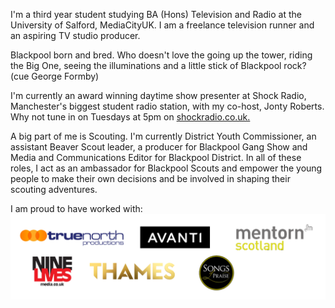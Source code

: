 I'm a third year student studying BA (Hons) Television and Radio at the University of Salford, MediaCityUK. I am a freelance television runner and an aspiring TV studio producer.

Blackpool born and bred. Who doesn't love the going up the tower, riding the Big One, seeing the illuminations and a little stick of Blackpool rock? (cue George Formby)

I'm currently an award winning daytime show presenter at Shock Radio, Manchester's biggest student radio station, with my co-host, Jonty Roberts. Why not tune in on Tuesdays at 5pm on <a href="shockradio.co.uk"> shockradio.co.uk. </a>

A big part of me is Scouting. I'm currently District Youth Commissioner, an assistant Beaver Scout leader, a producer for Blackpool Gang Show and Media and Communications Editor for Blackpool District. In all of these roles, I act as an ambassador for Blackpool Scouts and empower the young people to make their own decisions and be involved in shaping their scouting adventures.

I am proud to have worked with:
<br>
<img src="/images/logocredits.png">
